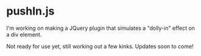 pushIn.js
=========

I'm working on making a JQuery plugin that simulates a "dolly-in" effect on a div element.

Not ready for use yet, still working out a few kinks. Updates soon to come!
